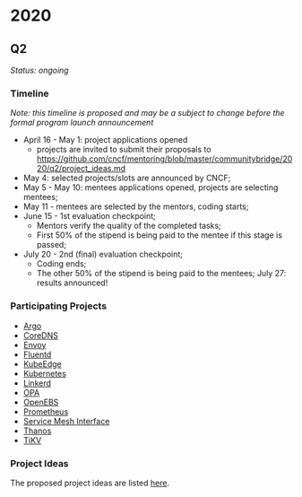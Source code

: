 # 2020

## Q2

_Status: ongoing_

### Timeline
_Note: this timeline is proposed and may be a subject to change before the formal program launch announcement_

- April 16 - May 1: project applications opened
    - projects are invited to submit their proposals to https://github.com/cncf/mentoring/blob/master/communitybridge/2020/q2/project_ideas.md
- May 4: selected projects/slots are announced by CNCF;
- May 5 - May 10: mentees applications opened, projects are selecting mentees;
- May 11 - mentees are selected by the mentors, coding starts;
- June 15 - 1st evaluation checkpoint;
    - Mentors verify the quality of the completed tasks;
    - First 50% of the stipend is being paid to the mentee if this stage is passed;
- July 20 - 2nd (final) evaluation checkpoint;
    - Coding ends;
    - The other 50% of the stipend is being paid to the mentees;
July 27: results announced!

### Participating Projects

- [Argo](https://people.communitybridge.org/project/5d5d4357-f340-47c9-9ff2-7b0536291576)
- [CoreDNS](https://people.communitybridge.org/project/6705be57-130f-43f5-ba80-11605ffdb1f9)
- [Envoy](https://people.communitybridge.org/project/872be524-7465-4639-be88-1b451c581826)
- [Fluentd](https://people.communitybridge.org/project/d24ab158-e4e5-4042-91ad-b30ae52941d2)
- [KubeEdge](https://people.communitybridge.org/project/1b931913-44a4-43a7-92ed-d7b2089060b1)
- [Kubernetes](https://people.communitybridge.org/project/2d438b9a-c539-46d0-9eed-c6ee4404c88a)
- [Linkerd](https://people.communitybridge.org/project/65742dc0-7217-4c4a-a609-f5f0fcde5c0a)
- [OPA](https://people.communitybridge.org/project/12a9270f-8673-4acb-92ec-fd539fc2b567)
- [OpenEBS](https://people.communitybridge.org/project/40a443f9-cb78-49e6-96ad-26616acb2113)
- [Prometheus](https://people.communitybridge.org/project/9595fbe7-6a8d-43d4-aebb-a54d57f33fdd)
- [Service Mesh Interface](https://people.communitybridge.org/project/359dda52-7fb7-4fa8-82cd-a27216757a57)
- [Thanos](https://people.communitybridge.org/project/f51284ab-f652-47b1-9819-cd4135e75c00)
- [TiKV](https://people.communitybridge.org/project/c6a0326c-b053-41a3-9bf2-1e7e78481ca6)


### Project Ideas

The proposed project ideas are listed [here](./project_ideas.md).
